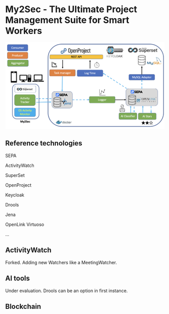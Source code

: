 # My2Sec - The Ultimate Project Management Suite for Smart Workers

![Architecture](https://github.com/vaimee/my2sec/blob/main/img/architecture.png?raw=true)

## Reference technologies

SEPA

ActivityWatch

SuperSet

OpenProject

Keycloak

Drools

Jena

OpenLink Virtuoso

...

## ActivityWatch

Forked. Adding new Watchers like a MeetingWatcher.

## AI tools

Under evaluation. Drools can be an option in first instance.

## Blockchain




